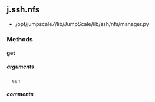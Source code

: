 ## j.ssh.nfs

- /opt/jumpscale7/lib/JumpScale/lib/ssh/nfs/manager.py

### Methods

#### get 
##### arguments

    - con

##### comments

